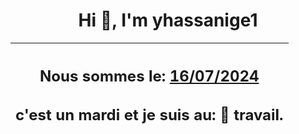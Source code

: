 <h1 align='center'>Hi 👋, I'm yhassanige1</h1>
<div align='center'>

|<h2 align='center'>Nous sommes le: <u>16/07/2024</u></h2><h2 align='center'>c'est un mardi et je suis au: 🏢 travail.</h2>|
|---
</div>